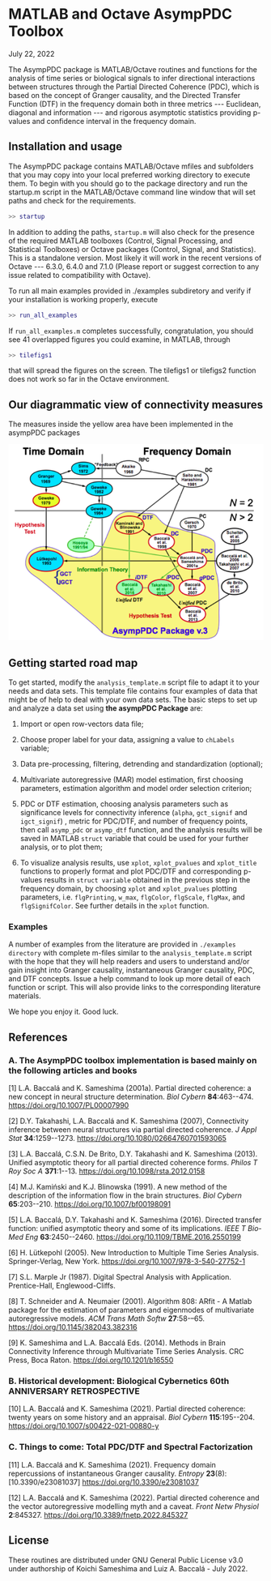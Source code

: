 # MATLAB and Octave AsympPDC Toolbox

July 22, 2022

The AsympPDC package is MATLAB/Octave routines and functions for the analysis of time series or biological signals to infer directional interactions between structures through the Partial Directed Coherence (PDC), which is based on the concept of Granger causality, and the Directed Transfer Function (DTF) in the frequency domain both in three metrics --- Euclidean, diagonal and information --- and rigorous asymptotic statistics providing p-values and confidence interval in the frequency domain. 

## Installation and usage

The AsympPDC package contains MATLAB/Octave mfiles and subfolders that you may copy into your local preferred working directory to execute them. To begin with you should go to the package directory and run the startup.m script in the MATLAB/Octave command line window that will set paths and check for the requirements.

```matlab
>> startup
```

In addition to adding the paths, `startup.m` will also check for the presence of the required MATLAB toolboxes (Control, Signal Processing, and Statistical Toolboxes) or Octave packages (Control, Signal, and Statistics). This is a standalone version. Most likely it will work in the recent versions of Octave --- 6.3.0, 6.4.0 and 7.1.0  (Please report or suggest correction to any issue related to compatibility with Octave).

To run all main examples provided in ./examples subdiretory and verify if your installation is working properly, execute

```matlab
>> run_all_examples
```

If `run_all_examples.m` completes successfully, congratulation, you should see 41 overlapped figures you could examine, in MATLAB, through 

```matlab
>> tilefigs1
```

that will spread the figures on the screen. The tilefigs1 or tilefigs2 function does not work so far in the Octave environment.

## Our diagrammatic view of connectivity measures

The measures inside the yellow area have been implemented in the asympPDC packages

![](./connectivity_measures_in_asymppdc.png)

## 

## Getting started road map

To get started, modify  the `analysis_template.m` script file to adapt it to your needs and data sets. This template file contains four examples of data that might be of help to deal with your own data sets. The basic steps to set up and analyze a data set using **the asympPDC Package** are:

1. Import or open row-vectors data file;

2. Choose proper label for your data, assigning a value to `chLabels`  variable;

3. Data pre-processing, filtering, detrending and standardization (optional);

4. Multivariate autoregressive (MAR) model estimation, first choosing parameters, estimation algorithm and model order selection criterion;

5. PDC or DTF estimation, choosing analysis parameters such as significance levels for connectivity inference (`alpha`, `gct_signif` and `igct_signif`) , metric for PDC/DTF,  and number of frequency points, then call `asymp_pdc` or `asymp_dtf` function, and the analysis results will be saved in MATLAB `struct` variable that could be used for your further analysis, or to plot them; 

6. To visualize analysis results, use `xplot`, `xplot_pvalues` and `xplot_title` functions to properly format and plot PDC/DTF and corresponding p-values results in `struct variable` obtained in the previous step in the frequency domain, by choosing `xplot` and `xplot_pvalues` plotting parameters, i.e.  `flgPrinting`, `w_max`,  `flgColor`, `flgScale`, `flgMax`, and `flgSignifColor`.  See further details in the `xplot` function.

### Examples

A number of examples from the literature are provided in `./examples directory`  with complete m-files similar to the `analysis_template.m` script  with the hope that they will help readers and users to understand and/or gain insight into Granger causality, instantaneous Granger causality, PDC, and DTF concepts. Issue a help command to look up more detail of each function or script. This will also provide links to the corresponding literature materials.  

We hope you enjoy it. Good luck.

## References

### A. The AsympPDC toolbox implementation is based mainly on the following articles and books

 [1] L.A. Baccalá and K. Sameshima (2001a). Partial directed coherence: a new concept
     in neural structure determination. *Biol Cybern* **84**:463--474.
     <https://doi.org/10.1007/PL00007990>

 [2] D.Y. Takahashi, L.A. Baccalá and K. Sameshima (2007), Connectivity inference
     between neural structures via partial directed coherence. *J Appl Stat*
     **34**:1259--1273. <https://doi.org/10.1080/02664760701593065>

 [3] L.A. Baccalá, C.S.N. De Brito, D.Y. Takahashi and K. Sameshima (2013). Unified
     asymptotic theory for all partial directed coherence forms. *Philos T Roy
     Soc A* **371**:1--13. <https://doi.org/10.1098/rsta.2012.0158>

 [4] M.J. Kamiński and K.J. Blinowska (1991). A new method of the description of the
    information flow in the brain structures. *Biol Cybern* **65**:203--210.
    <https://doi.org/10.1007/bf00198091>

[5] L.A. Baccalá, D.Y. Takahashi and K. Sameshima (2016). Directed transfer
    function: unified asymptotic theory and some of its implications. *IEEE T
    Bio-Med Eng* **63**:2450--2460. 
    <https://doi.org/10.1109/TBME.2016.2550199>

[6] H. Lütkepohl (2005). New Introduction to Multiple Time Series Analysis. 
                         Springer-Verlag, New York.  <https://doi.org/10.1007/978-3-540-27752-1>

[7] S.L. Marple Jr (1987). Digital Spectral Analysis with Application.
                         Prentice-Hall, Englewood-Cliffs. 

[8] T. Schneider and A. Neumaier (2001). Algorithm 808: ARfit - A Matlab package
                         for the estimation of parameters and eigenmodes of
                         multivariate autoregressive models. *ACM Trans Math
                         Softw* **27**:58-–65. <https://doi.org/10.1145/382043.382316>

[9] K. Sameshima and L.A. Baccalá Eds. (2014). Methods in Brain Connectivity 
    Inference through Multivariate Time Series Analysis. CRC Press, Boca Raton.
    <https://doi.org/10.1201/b16550>

### B. Historical development: Biological Cybernetics 60th ANNIVERSARY RETROSPECTIVE

[10] L.A. Baccalá and K. Sameshima (2021). Partial directed coherence: twenty years on some history and an
appraisal. *Biol Cybern* **115**:195--204.  <https://doi.org/10.1007/s00422-021-00880-y>



### C. Things to come: Total PDC/DTF and Spectral Factorization

[11] L.A. Baccalá and K. Sameshima (2021). Frequency domain repercussions of instantaneous
Granger causality. *Entropy* **23**(8):[10.3390/e23081037]  <https://doi.org/10.3390/e23081037>

[12] L.A. Baccalá and K. Sameshima (2022).  Partial directed coherence and the vector autoregressive modelling myth and a caveat. *Front Netw Physiol* **2**:845327.  <https://doi.org/10.3389/fnetp.2022.845327>

## License

These routines are distributed under GNU General Public License v3.0 under
authorship of Koichi Sameshima and Luiz A. Baccalá - July 2022.
